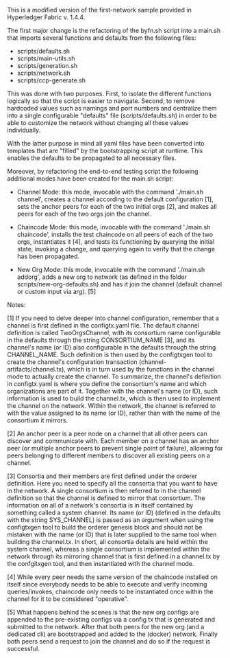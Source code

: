 This is a modified version of the first-network sample provided in Hyperledger Fabric v. 1.4.4. 

The first major change is the refactoring of the byfn.sh script into a main.sh that imports several functions and defaults from the following files:

- scripts/defaults.sh
- scripts/main-utils.sh
- scripts/generation.sh
- scripts/network.sh
- scripts/ccp-generate.sh

This was done with two purposes. First, to isolate the different functions logically so that the script is easier to navigate. Second, to remove hardcoded values such as namings and port numbers and centralize them into a single configurable "defaults" file (scripts/defaults.sh) in order to be able to customize the network without changing all these values individually. 

With the latter purpose in mind all yaml files have been converted into templates that are "filled" by the bootstrapping script at runtime. This enables the defaults to be propagated to all necessary files.

Moreover, by refactoring the end-to-end testing script the following additional modes have been created for the main.sh script:

- Channel Mode: this mode, invocable with the command './main.sh channel', creates a channel according to the default configuration [1], sets the anchor peers for each of the two initial orgs [2], and makes all peers for each of the two orgs join the channel. 

- Chaincode Mode: this mode, invocable with the command './main.sh chaincode', installs the test chaincode on all peers of each of the two orgs, instantiates it [4], and tests its functioning by querying the initial state, invoking a change, and querying again to verify that the change has been propagated.

- New Org Mode: this mode, invocable with the command './main.sh addorg', adds a new org to network (as defined in the folder scripts/new-org-defaults.sh) and has it join the channel (default channel or custom input via arg). [5]

Notes: 

[1] If you need to delve deeper into channel configuration, remember that a channel is first defined in the configtx.yaml file. The default channel definition is called TwoOrgsChannel, with its consortium name configurable in the defaults through the string CONSORTIUM_NAME [3], and its channel's name (or ID) also configurable in the defaults through the string CHANNEL_NAME. Such definition is then used by the configtxgen tool to create the channel's configuration transaction (channel-artifacts/channel.tx), which is in turn used by the functions in the channel mode to actually create the channel. To summarize, the channel's definition in configtx.yaml is where you define the consortium's name and which organizations are part of it. Together with the channel's name (or ID), such information is used to build the channel.tx, which is then used to implement the channel on the network. Within the network, the channel is referred to with the value assigned to its name (or ID), rather than with the name of the consortium it mirrors.

[2] An anchor peer is a peer node on a channel that all other peers can discover and communicate with. Each member on a channel has an anchor peer (or multiple anchor peers to prevent single point of failure), allowing for peers belonging to different members to discover all existing peers on a channel.

[3] Consortia and their members are first defined under the orderer definition. Here you need to specify all the consortia that you want to have in the network. A single consortium is then referred to in the channel definition so that the channel is defined to mirror that consortium. The information on all of a network's consortia is in itself contained by something called a system channel. Its name (or ID) (defined in the defaults with the string SYS_CHANNEL) is passed as an argument when using the configtxgen tool to build the orderer genesis block and should not be mistaken with the name (or ID) that is later supplied to the same tool when building the channel.tx. In short, all consortia details are held within the system channel, whereas a single consortium is implemented within the network through its mirroring channel that is first defined in a channel.tx by the confgitxgen tool, and then instantiated with the channel mode.

[4] While every peer needs the same version of the chaincode installed on itself since everybody needs to be able to execute and verify incoming queries/invokes, chaincode only needs to be instantiated once within the channel for it to be considered "operative".

[5] What happens behind the scenes is that the new org configs are appended to the pre-existing configs via a config tx that is generated and submitted to the network. After that both peers for the new org (and a dedicated cli) are bootstrapped and added to the (docker) network. Finally both peers send a request to join the channel and do so if the request is successful.
